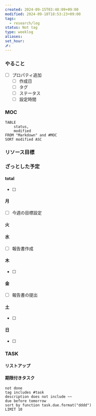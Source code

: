 ```yaml
---
created: 2024-09-15T03:48:09+09:00
modified: 2024-09-18T18:53:23+09:00
tags:
  - research/log
status: Not tag
type: weeklog
aliases: 
set_hour: 
〆: 
---
```

### やること
- [ ] プロパティ追加
	- [ ] 作成日
	- [ ] タグ
	- [ ] ステータス
	- [ ] 設定時間
### MOC
```dataview
TABLE
	status,
	modified
FROM "Markdown" and #MOC
SORT modified ASC
```
### リソース目標
### ざっとした予定
#### total
- [ ] 
#### 月
- [ ] 今週の目標設定
#### 火

#### 水
- [ ] 報告書作成
#### 木
- [ ] 
#### 金
- [ ] 報告書の提出
#### 土
- [ ] 
#### 日
- [ ] 
### TASK
#### リストアップ
#### 期限付きタスク
```tasks
not done
tag includes #task
description does not include ~~
due before tomorrow
sort by function task.due.format("dddd")
LIMIT 10
```
### 